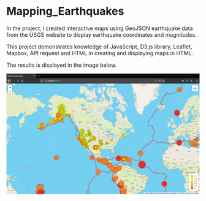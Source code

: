 # Mapping_Earthquakes

In the project, i created interactive maps using GeoJSON earthquake data from the USGS website to display earthquake coordinates and magnitudes. 

This project demonstrates knowledge of JavaScript, D3.js library, Leaflet, Mapbox, API request and HTML in creating and displaying maps in HTML. 

The results is displayed in the image below. 

![EarthQuake Map](/Earthquake_Challenge/static/images/final_image.png)
